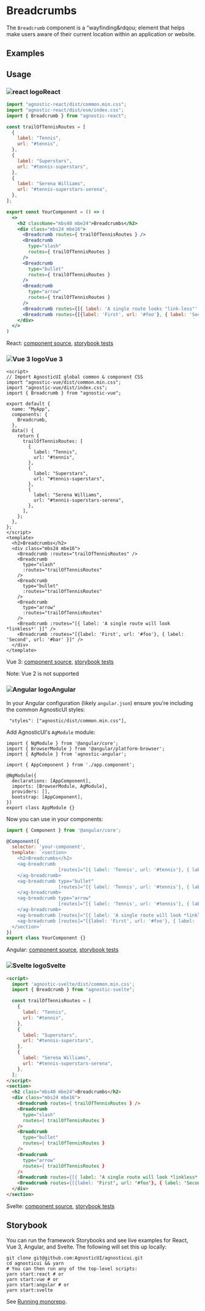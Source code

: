 # Breadcrumbs

The `Breadcrumb` component is a &ldquo;wayfinding&rdqou; element that helps make users aware of their current location within an application or website.

<div class="mbs24"></div>

## Examples

<div class="mbe24"></div>

<BreadcrumbExamples />

<script>
import BreadcrumbExamples from '../../components/BreadcrumbExamples.vue'
import { Alert } from "agnostic-vue";

export default {
  components: { Alert, BreadcrumbExamples }
}
</script>

<div class="mbe32"></div>

## Usage

<div class="flex">
  <h3 id="react" tabindex="-1">
    <img src="/images/React-icon.svg" alt="react logo">React
  </h3>
</div>

```jsx
import "agnostic-react/dist/common.min.css";
import "agnostic-react/dist/esm/index.css";
import { Breadcrumb } from "agnostic-react";

const trailOfTennisRoutes = [
  {
    label: "Tennis",
    url: "#tennis",
  },
  {
    label: "Superstars",
    url: "#tennis-superstars",
  },
  {
    label: "Serena Williams",
    url: "#tennis-superstars-serena",
  },
];

export const YourComponent = () => (
  <>
    <h2 className="mbs40 mbe24">Breadcrumbs</h2>
    <div class="mbs24 mbe16">
      <Breadcrumb routes={ trailOfTennisRoutes } />
      <Breadcrumb
        type="slash"
        routes={ trailOfTennisRoutes }
      />
      <Breadcrumb
        type="bullet"
        routes={ trailOfTennisRoutes }
      />
      <Breadcrumb
        type="arrow"
        routes={ trailOfTennisRoutes }
      />
      <Breadcrumb routes={[{ label: 'A single route looks "link-less"' }]} />
      <Breadcrumb routes={[{label: 'First', url: '#foo'}, { label: 'Second', url: '#bar' }]} />
    </div>
  </>
)
```

React: [component source](https://github.com/AgnosticUI/agnosticui/blob/master/agnostic-react/src/Breadcrumb.tsx), [storybook tests](https://github.com/AgnosticUI/agnosticui/blob/master/agnostic-react/src/stories/Breadcrumb.stories.tsx)

<div class="mbe32"></div>

<div class="flex">
  <h3 id="vue-3" tabindex="-1">
    <img src="/images/Vue-icon.svg" alt="Vue 3 logo">Vue 3
  </h3>
</div>

```vue
<script>
// Import AgnosticUI global common & component CSS
import "agnostic-vue/dist/common.min.css";
import "agnostic-vue/dist/index.css";
import { Breadcrumb } from "agnostic-vue";

export default {
  name: "MyApp",
  components: {
    Breadcrumb,
  },
  data() {
    return {
      trailOfTennisRoutes: [
        {
          label: "Tennis",
          url: "#tennis",
        },
        {
          label: "Superstars",
          url: "#tennis-superstars",
        },
        {
          label: "Serena Williams",
          url: "#tennis-superstars-serena",
        },
      ],
    };
  },
};
</script>
<template>
  <h2>Breadcrumbs</h2>
  <div class="mbs24 mbe16">
    <Breadcrumb :routes="trailOfTennisRoutes" />
    <Breadcrumb
      type="slash"
      :routes="trailOfTennisRoutes"
    />
    <Breadcrumb
      type="bullet"
      :routes="trailOfTennisRoutes"
    />
    <Breadcrumb
      type="arrow"
      :routes="trailOfTennisRoutes"
    />
    <Breadcrumb :routes="[{ label: 'A single route will look *linkless*' }]" />
    <Breadcrumb :routes="[{label: 'First', url: '#foo'}, { label: 'Second', url: '#bar' }]" />
  </div>
</template>
```


Vue 3: [component source](https://github.com/AgnosticUI/agnosticui/blob/master/agnostic-vue/src/components/Breadcrumb.vue), [storybook tests](https://github.com/AgnosticUI/agnosticui/blob/master/agnostic-vue/src/stories/Breadcrumb.stories.js)

<div class="mbe24"></div>

<Alert type="warning">Note: Vue 2 is not supported</Alert>

<div class="mbe32"></div>

<div class="flex">
  <h3 id="angular" tabindex="-1">
    <img src="/images/Angular-icon.svg" alt="Angular logo">Angular
  </h3>
</div>

In your Angular configuration (likely `angular.json`) ensure you're including
the common AgnosticUI styles:

<div class="mbe16"></div>

` "styles": ["agnostic/dist/common.min.css"],`

<div class="mbe24"></div>

Add AgnosticUI's `AgModule` module:

```js{3,9}
import { NgModule } from '@angular/core';
import { BrowserModule } from '@angular/platform-browser';
import { AgModule } from 'agnostic-angular';

import { AppComponent } from './app.component';

@NgModule({
  declarations: [AppComponent],
  imports: [BrowserModule, AgModule],
  providers: [],
  bootstrap: [AppComponent],
})
export class AppModule {}
```

Now you can use in your components:

```js
import { Component } from '@angular/core';

@Component({
  selector: 'your-component',
  template: `<section>
    <h2>Breadcrumbs</h2>
    <ag-breadcrumb
                   [routes]="[{ label: 'Tennis', url: '#tennis'}, { label: 'Superstars', url: '#tennis-superstars' }, { label: 'Serena Williams', url: '#tennis-superstars-serena' }]">
    </ag-breadcrumb>
    <ag-breadcrumb type="bullet"
                   [routes]="[{ label: 'Tennis', url: '#tennis'}, { label: 'Superstars', url: '#tennis-superstars' }, { label: 'Serena Williams', url: '#tennis-superstars-serena' }]">
    </ag-breadcrumb>
    <ag-breadcrumb type="arrow"
                   [routes]="[{ label: 'Tennis', url: '#tennis'}, { label: 'Superstars', url: '#tennis-superstars' }, { label: 'Serena Williams', url: '#tennis-superstars-serena' }]">
    </ag-breadcrumb>
    <ag-breadcrumb [routes]="[{ label: 'A single route will look *linkless*' }]"></ag-breadcrumb>
    <ag-breadcrumb [routes]="[{label: 'First', url: '#foo'}, { label: 'Second', url: '#bar' }]"></ag-breadcrumb>
  </section>`
})
export class YourComponent {}
```


Angular: [component source](https://github.com/AgnosticUI/agnosticui/blob/master/agnostic-angular/libs/ag/src/lib/Breadcrumb.component.ts), [storybook tests](https://github.com/AgnosticUI/agnosticui/blob/master/agnostic-angular/libs/ag/src/lib/Breadcrumb.component.stories.ts)

<div class="mbe32"></div>

<div class="flex">
  <h3 id="svelte" tabindex="-1">
    <img src="/images/Svelte-icon.svg" alt="Svelte logo">Svelte
  </h3>
</div>

```html
<script>
  import 'agnostic-svelte/dist/common.min.css';
  import { Breadcrumb } from "agnostic-svelte";

  const trailOfTennisRoutes = [
    {
      label: "Tennis",
      url: "#tennis",
    },
    {
      label: "Superstars",
      url: "#tennis-superstars",
    },
    {
      label: "Serena Williams",
      url: "#tennis-superstars-serena",
    },
  ];
</script>
<section>
  <h2 class="mbs40 mbe24">Breadcrumbs</h2>
  <div class="mbs24 mbe16">
    <Breadcrumb routes={ trailOfTennisRoutes } />
    <Breadcrumb
      type="slash"
      routes={ trailOfTennisRoutes }
    />
    <Breadcrumb
      type="bullet"
      routes={ trailOfTennisRoutes }
    />
    <Breadcrumb
      type="arrow"
      routes={ trailOfTennisRoutes }
    />
    <Breadcrumb routes={[{ label: 'A single route will look *linkless*' }]} />
    <Breadcrumb routes={[{label: 'First', url: '#foo'}, { label: 'Second', url: '#bar' }]} />
  </div>
</section>
```

Svelte: [component source](https://github.com/AgnosticUI/agnosticui/blob/master/agnostic-svelte/src/lib/components/Breadcrumb/Breadcrumb.svelte), [storybook tests](https://github.com/AgnosticUI/agnosticui/blob/master/agnostic-svelte/src/lib/components/Breadcrumb/Breadcrumb.stories.js)

## Storybook

You can run the framework Storybooks and see live examples for React, Vue 3, Angular, and Svelte. The following will set this up locally:

```shell
git clone git@github.com:AgnosticUI/agnosticui.git
cd agnosticui && yarn
# You can then run any of the top-level scripts:
yarn start:react # or
yarn start:vue # or
yarn start:angular # or
yarn start:svelte
```

See [Running monorepo](https://github.com/AgnosticUI/agnosticui/blob/master/CONTRIBUTING.md#running-monorepo).
